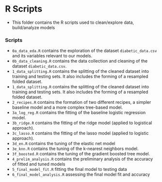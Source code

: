 # R Scripts
- This folder contains the R scripts used to clean/explore data, build/analyze models

### Scripts
- `0a_data_eda.R` contains the exploration of the dataset `diabetic_data.csv` and its variables relevant to our models.
- `0b_data_cleaning.R` contains the data collection and cleaning of the dataset `diabetic_data.csv`.
- `1_data_splitting.R` contains the splitting of the cleaned dataset into training and testing sets. It also includes the forming of a resampled folded dataset.
- `1_data_splitting.R` contains the splitting of the cleaned dataset into training and testing sets. It also includes the forming of a resampled folded dataset.
- `2_recipes.R` contains the formation of two different recipes, a simpler baseline model and a more complex tree-based model.
- `3a_log_reg.R` contains the fitting of the baseline logistic regression model.
- `3b_ridge.R` contains the fitting of the ridge model (applied to logistical approach).
- `3c_lasso.R` contains the fitting of the lasso model (applied to logistic approach).
- `3d_en.R` contains the tuning of the elastic net model
- `3e_knn.R` contains the tuning of the k-nearest neighbors model.
- `3f_boosted.R` contains the tuning of the gradient boosted tree model.
- `4_prelim_analysis.R` contains the preliminary analysis of the accuracy of fitted and tuned models
- `5_final_model_fit.R` fitting the final model to testing data
- `6_final_model_analysis.R` assessing the final model fit and accuracy